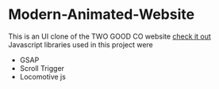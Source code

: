 # Modern-Animated-Website
This is an UI clone of the TWO GOOD CO website <a href="https://twogood.com.au/">check it out</a><br>
Javascript libraries used in this project were <ul><li>GSAP</li><li>Scroll Trigger</li><li>Locomotive js</li></a>
